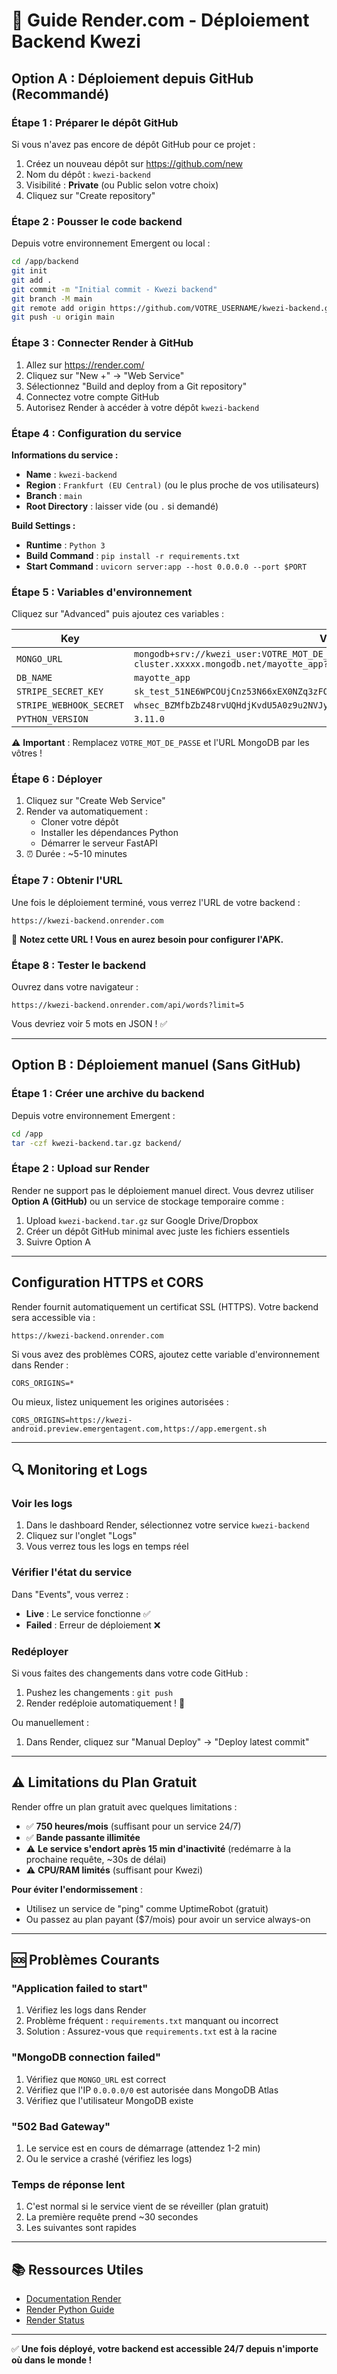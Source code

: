 # 🚀 Guide Render.com - Déploiement Backend Kwezi

## Option A : Déploiement depuis GitHub (Recommandé)

### Étape 1 : Préparer le dépôt GitHub

Si vous n'avez pas encore de dépôt GitHub pour ce projet :

1. Créez un nouveau dépôt sur https://github.com/new
2. Nom du dépôt : `kwezi-backend`
3. Visibilité : **Private** (ou Public selon votre choix)
4. Cliquez sur "Create repository"

### Étape 2 : Pousser le code backend

Depuis votre environnement Emergent ou local :

```bash
cd /app/backend
git init
git add .
git commit -m "Initial commit - Kwezi backend"
git branch -M main
git remote add origin https://github.com/VOTRE_USERNAME/kwezi-backend.git
git push -u origin main
```

### Étape 3 : Connecter Render à GitHub

1. Allez sur https://render.com/
2. Cliquez sur "New +" → "Web Service"
3. Sélectionnez "Build and deploy from a Git repository"
4. Connectez votre compte GitHub
5. Autorisez Render à accéder à votre dépôt `kwezi-backend`

### Étape 4 : Configuration du service

**Informations du service :**
- **Name** : `kwezi-backend`
- **Region** : `Frankfurt (EU Central)` (ou le plus proche de vos utilisateurs)
- **Branch** : `main`
- **Root Directory** : laisser vide (ou `.` si demandé)

**Build Settings :**
- **Runtime** : `Python 3`
- **Build Command** : `pip install -r requirements.txt`
- **Start Command** : `uvicorn server:app --host 0.0.0.0 --port $PORT`

### Étape 5 : Variables d'environnement

Cliquez sur "Advanced" puis ajoutez ces variables :

| Key | Value |
|-----|-------|
| `MONGO_URL` | `mongodb+srv://kwezi_user:VOTRE_MOT_DE_PASSE@kwezi-cluster.xxxxx.mongodb.net/mayotte_app?retryWrites=true&w=majority` |
| `DB_NAME` | `mayotte_app` |
| `STRIPE_SECRET_KEY` | `sk_test_51NE6WPCOUjCnz53N66xEX0NZq3zFOGJiPGR3jlcSPWkPKCvhQSQ9qgRh4C6tUmfZHBCCW` |
| `STRIPE_WEBHOOK_SECRET` | `whsec_BZMfbZbZ48rvUQHdjKvdU5A0z9u2NVJy` |
| `PYTHON_VERSION` | `3.11.0` |

⚠️ **Important** : Remplacez `VOTRE_MOT_DE_PASSE` et l'URL MongoDB par les vôtres !

### Étape 6 : Déployer

1. Cliquez sur "Create Web Service"
2. Render va automatiquement :
   - Cloner votre dépôt
   - Installer les dépendances Python
   - Démarrer le serveur FastAPI
3. ⏰ Durée : ~5-10 minutes

### Étape 7 : Obtenir l'URL

Une fois le déploiement terminé, vous verrez l'URL de votre backend :

```
https://kwezi-backend.onrender.com
```

📝 **Notez cette URL ! Vous en aurez besoin pour configurer l'APK.**

### Étape 8 : Tester le backend

Ouvrez dans votre navigateur :

```
https://kwezi-backend.onrender.com/api/words?limit=5
```

Vous devriez voir 5 mots en JSON ! ✅

---

## Option B : Déploiement manuel (Sans GitHub)

### Étape 1 : Créer une archive du backend

Depuis votre environnement Emergent :

```bash
cd /app
tar -czf kwezi-backend.tar.gz backend/
```

### Étape 2 : Upload sur Render

Render ne support pas le déploiement manuel direct. Vous devrez utiliser **Option A (GitHub)** ou un service de stockage temporaire comme :

1. Upload `kwezi-backend.tar.gz` sur Google Drive/Dropbox
2. Créer un dépôt GitHub minimal avec juste les fichiers essentiels
3. Suivre Option A

---

##  Configuration HTTPS et CORS

Render fournit automatiquement un certificat SSL (HTTPS). Votre backend sera accessible via :

```
https://kwezi-backend.onrender.com
```

Si vous avez des problèmes CORS, ajoutez cette variable d'environnement dans Render :

```
CORS_ORIGINS=*
```

Ou mieux, listez uniquement les origines autorisées :

```
CORS_ORIGINS=https://kwezi-android.preview.emergentagent.com,https://app.emergent.sh
```

---

## 🔍 Monitoring et Logs

### Voir les logs

1. Dans le dashboard Render, sélectionnez votre service `kwezi-backend`
2. Cliquez sur l'onglet "Logs"
3. Vous verrez tous les logs en temps réel

### Vérifier l'état du service

Dans "Events", vous verrez :
- **Live** : Le service fonctionne ✅
- **Failed** : Erreur de déploiement ❌

### Redéployer

Si vous faites des changements dans votre code GitHub :

1. Pushez les changements : `git push`
2. Render redéploie automatiquement ! 🎉

Ou manuellement :
1. Dans Render, cliquez sur "Manual Deploy" → "Deploy latest commit"

---

## ⚠️ Limitations du Plan Gratuit

Render offre un plan gratuit avec quelques limitations :

- ✅ **750 heures/mois** (suffisant pour un service 24/7)
- ✅ **Bande passante illimitée**
- ⚠️ **Le service s'endort après 15 min d'inactivité** (redémarre à la prochaine requête, ~30s de délai)
- ⚠️ **CPU/RAM limités** (suffisant pour Kwezi)

**Pour éviter l'endormissement** :
- Utilisez un service de "ping" comme UptimeRobot (gratuit)
- Ou passez au plan payant ($7/mois) pour avoir un service always-on

---

## 🆘 Problèmes Courants

### "Application failed to start"

1. Vérifiez les logs dans Render
2. Problème fréquent : `requirements.txt` manquant ou incorrect
3. Solution : Assurez-vous que `requirements.txt` est à la racine

### "MongoDB connection failed"

1. Vérifiez que `MONGO_URL` est correct
2. Vérifiez que l'IP `0.0.0.0/0` est autorisée dans MongoDB Atlas
3. Vérifiez que l'utilisateur MongoDB existe

### "502 Bad Gateway"

1. Le service est en cours de démarrage (attendez 1-2 min)
2. Ou le service a crashé (vérifiez les logs)

### Temps de réponse lent

1. C'est normal si le service vient de se réveiller (plan gratuit)
2. La première requête prend ~30 secondes
3. Les suivantes sont rapides

---

## 📚 Ressources Utiles

- [Documentation Render](https://render.com/docs)
- [Render Python Guide](https://render.com/docs/deploy-fastapi)
- [Render Status](https://status.render.com/)

---

✅ **Une fois déployé, votre backend est accessible 24/7 depuis n'importe où dans le monde !**

